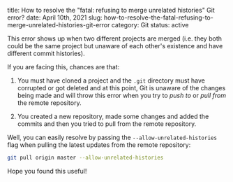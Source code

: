 title: How to resolve the "fatal: refusing to merge unrelated histories" Git error?
date: April 10th, 2021
slug: how-to-resolve-the-fatal-refusing-to-merge-unrelated-histories-git-error
category: Git
status: active

This error shows up when two different projects are merged (i.e. they both could be the same project but unaware of each other's existence and have different commit histories).

If you are facing this, chances are that:

1. You must have cloned a project and the `.git` directory must have corrupted or got deleted and at this point, Git is unaware of the changes being made and will throw this error when you try to *push to* or *pull from* the remote repository.

2. You created a new repository, made some changes and added the commits and then you tried to pull from the remote repository.

Well, you can easily resolve by passing the `--allow-unrelated-histories` flag when pulling the latest updates from the remote repository:

```bash
git pull origin master --allow-unrelated-histories
```

Hope you found this useful!